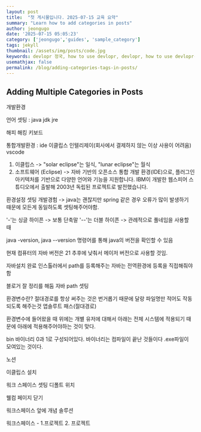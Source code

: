 ```yaml
---
layout: post
title:  "첫 게시물입니다. 2025-07-15 교육 요약"
summary: "Learn how to add categories in posts"
author: jeongugo
date: '2025-07-15 05:05:23'
category: ['jeongugo','guides', 'sample_category']
tags: jekyll
thumbnail: /assets/img/posts/code.jpg
keywords: devlopr 정국, how to use devlopr, devlopr, how to use devlopr-jekyll, devlopr-jekyll tutorial,best jekyll themes, multi categories and tags
usemathjax: false
permalink: /blog/adding-categories-tags-in-posts/
---
```


## Adding Multiple Categories in Posts

개발환경 

언어 셋팅 : java jdk jre 

해피 해킹 키보드

통합개발환경 : ide 이클립스 인텔리제이(회사에서 결제하지 않는 이상 사용이 어려움) vscode

1. 이클립스 -> "solar eclipse"는 일식, "lunar eclipse"는 월식
2. 소프트웨어 (Eclipse) -> 자바 기반의 오픈소스 통합 개발 환경(IDE)으로, 플러그인 아키텍처를 기반으로 다양한 언어와 기능을 지원합니다. IBM이 개발한 웹스피어 스튜디오에서 출발해 2003년 독립된 프로젝트로 발전했습니다.

환경설정 셋팅 개발경험 -> java는 괜찮지만 spring 같은 경우 오류가 많이 발생하기 때문에 모든게 동일하도록 셋팅해주어야함.

'-'는 싱글 하이픈 -> 보통 단축말
'--'는 더블 하이픈 -> 관례적으로 풀네임을 사용할 때

java -version, java --version 명령어를 통해 java의 버전을 확인할 수 있음 

현재 컴퓨터의 자바 버전은 21 추후에 낮춰서 메이저 버전으로 사용할 것임.



자바설치 완료
인스톨러에서 path를 등록해주는
자바는 전역환경에 등록을 직접해줘야함

블로거 잘 정리를 해둠 자바 path 셋팅

환경변수란? 절대경로를 항상 써주는 것은 번거롭기 때문에 달랑 파일명만 적어도 작동되도록 해주는것 
앱솔루트 패스(절대경로)

환경변수에 들어왔을 때 위에는 개별 유저에 대해서 아래는 전체 시스템에 적용되기 때문에 아래에 적용해주어야하는 것이 맞다.

bin 바이너리 0과 1로 구성되어있다. 바이너리는 컴파일이 끝난 것들이다 .exe파일이 모여있는 것이다.

노션

이클립스 설치

워크 스페이스 셋팅 디폴트 위치

웰컴 페이지 닫기

워크스페이스 앞에 개념 솔루션

워크스페이스 - 1.프로젝트
            	2. 프로젝트 
